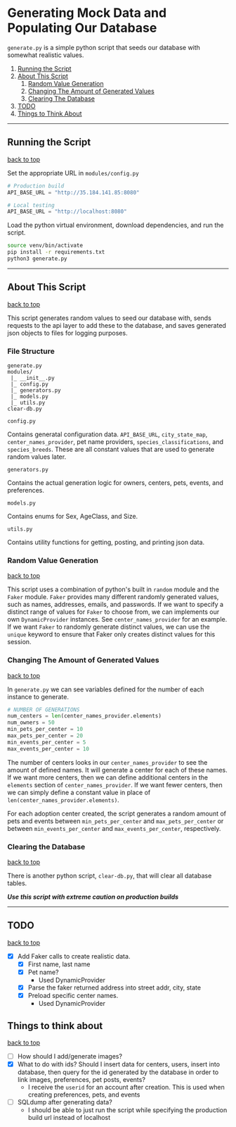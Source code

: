 # Generating Mock Data and Populating Our Database

`generate.py` is a simple python script that seeds our database with
somewhat realistic values. 

1.  [Running the Script](#running-the-script)
1.  [About This Script](#about-this-script)
    1.  [Random Value Generation](#random-value-generation)
    1.  [Changing The Amount of Generated Values](#changing-the-amount-of-generated-values)
    1.  [Clearing The Database](#clearing-the-database)
1.  [TODO](#todo)
1.  [Things to Think About](#things-to-think-about)

---

## Running the Script

[back to top](#generating-mock-data-and-populating-our-database)

Set the appropriate URL in `modules/config.py`

```py
# Production build
API_BASE_URL = "http://35.184.141.85:8080"

# Local testing
API_BASE_URL = "http://localhost:8080"
```

Load the python virtual environment, download dependencies, and run the script.

```bash
source venv/bin/activate
pip install -r requirements.txt
python3 generate.py
```

---

## About This Script

[back to top](#generating-mock-data-and-populating-our-database)

This script generates random values to seed our database with, sends requests
to the api layer to add these to the database, and saves generated json objects
to files for logging purposes.

### File Structure

```
generate.py
modules/
 |_ __init__.py
 |_ config.py
 |_ generators.py
 |_ models.py
 |_ utils.py
clear-db.py
```

`config.py`

Contains generatal configuration data. `API_BASE_URL`, `city_state_map`,
`center_names_provider`, pet name providers, `species_classifications`,
and `species_breeds`. These are all constant values that are used to
generate random values later.

`generators.py`

Contains the actual generation logic for owners, centers, pets, events, and preferences.

`models.py`

Contains enums for Sex, AgeClass, and Size.

`utils.py`

Contains utility functions for getting, posting, and printing json data.

### Random Value Generation

[back to top](#generating-mock-data-and-populating-our-database)

This script uses a combination of python's built in `random` module and
the `Faker` module. `Faker` provides many different randomly generated
values, such as names, addresses, emails, and passwords. If we want to
specify a distinct range of values for `Faker` to choose from, we can
implements our own `DynamicProvider` instances. See `center_names_provider`
for an example. If we want `Faker` to randomly generate distinct values,
we can use the `unique` keyword to ensure that Faker only creates distinct
values for this session.

### Changing The Amount of Generated Values

[back to top](#generating-mock-data-and-populating-our-database)

In `generate.py` we can see variables defined for the number of each
instance to generate.

```py
# NUMBER OF GENERATIONS
num_centers = len(center_names_provider.elements)
num_owners = 50
min_pets_per_center = 10
max_pets_per_center = 20
min_events_per_center = 5
max_events_per_center = 10
```

The number of centers looks in our `center_names_provider` to see the amount
of defined names. It will generate a center for each of these names. If we
want more centers, then we can define additional centers in the `elements`
section of `center_names_provider`. If we want fewer centers, then we can
simply define a constant value in place of `len(center_names_provider.elements)`.

For each adoption center created, the script generates a random amount of
pets and events between `min_pets_per_center` and `max_pets_per_center` or
between `min_events_per_center` and `max_events_per_center`, respectively.

### Clearing the Database

[back to top](#generating-mock-data-and-populating-our-database)

There is another python script, `clear-db.py`, that will clear all database
tables.

***Use this script with extreme caution on production builds***

---

## TODO

[back to top](#generating-mock-data-and-populating-our-database)

* [x] Add Faker calls to create realistic data.
    * [x] First name, last name
    * [x] Pet name?
        * Used DynamicProvider
    * [x] Parse the faker returned address into street addr, city, state
    * [x] Preload specific center names.
        * Used DynamicProvider

## Things to think about

[back to top](#generating-mock-data-and-populating-our-database)

* [ ] How should I add/generate images?
* [x] What to do with ids? Should I insert data for centers, users, insert into
    database, then query for the id generated by the database in order to link
    images, preferences, pet posts, events?
    * I receive the `userid` for an account after creation. This is used
      when creating preferences, pets, and events
* [ ] SQLdump after generating data?
    * I should be able to just run the script while specifying the
      production build url instead of localhost
